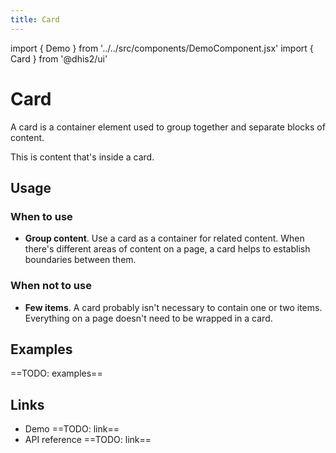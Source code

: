 ```yaml
---
title: Card
---
```


import { Demo } from '../../src/components/DemoComponent.jsx'
import { Card } from '@dhis2/ui'

# Card

A card is a container element used to group together and separate blocks of content.

<Demo>
    <Card>This is content that's inside a card.</Card>
</Demo>

## Usage

### When to use

-   **Group content**. Use a card as a container for related content. When there's different areas of content on a page, a card helps to establish boundaries between them.

### When not to use

-   **Few items**. A card probably isn't necessary to contain one or two items. Everything on a page doesn't need to be wrapped in a card.

## Examples

==TODO: examples==

## Links

-   Demo ==TODO: link==
-   API reference ==TODO: link==
